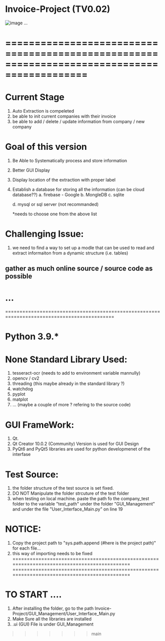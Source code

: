 # Invoice-Project (TV0.02)
![image](https://github.com/weiz0123/Invoice-Project/assets/76544381/bff389cf-366d-430a-bcdc-0528faa53678)
...

============================================================================================
============================================================================================
# Current Stage
1. Auto Extraction is compeleted
2. be able to init current companies with their invoice
3. be able to add / delete / update information from company / new company

   
# Goal of this version
1. Be Able to Systematically process and store information
2. Better GUI Display
3. Display location of the extraction with proper label
4. Establish a database for storing all the information (can be cloud database??)
   a. firebase - Google
   b. MongleDB
   c. sqlite

   d. mysql or sql server (not recommanded)

   *needs to choose one from the above list
# Challenging Issue:
1. we need to find a way to set up a modle that can be used to read and extract informaiton
   from a dynamic structure (i.e. tables)

## gather as much online source / source code as possible
...
============================================================================================
============================================================================================
# Python 3.9.*
# None Standard Library Used:
1. tesseract-ocr (needs to add to environment variable mannully)
2. opencv / cv2
3. threading (this maybe already in the standard library ?)
4. watchdog
5. pyplot
6. matplot
7. ... (maybe a couple of more ? refering to the source code)

# GUI FrameWork:
1. Qt.
2. Qt Creator 10.0.2 (Community) Version is used for GUI Design
3. PyQt6 and PyQt5 libraries are used for python developmenet of the interfase

# Test Source:
1. the folder structure of the test source is set fixed.
2. DO NOT Manipulate the folder strcuture of the test folder
3. when testing on local machine. paste the path fo the company_test folder to the variable "test_path"
   under the folder "GUI_Management" and under the file "User_Interface_Main.py" on line 19

# NOTICE:
1. Copy the project path to "sys.path.append (#here is the project path)" for each file...
2. this way of importing needs to be fixed
============================================================================================
============================================================================================
# TO START ....
1. After installing the folder, go to the path Invoice-Project/GUI_Management/User_Interface_Main.py
2. Make Sure all the libraries are installed
3. .ui (GUI) File is under GUI_Management
   

>>>>>>> main
